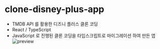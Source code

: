 # clone-disney-plus-app
- TMDB API 를 활용한 디즈니 플러스 클론 코딩
- React / TypeScript
- JavaScript 로 진행된 클론 코딩을 타입스크립트로 마이그레이션 하여 만든 앱
![preview](public/images/preview.png)